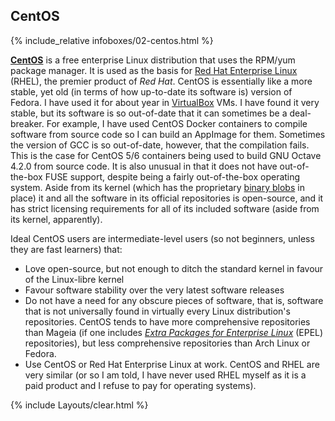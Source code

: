## CentOS
{% include_relative infoboxes/02-centos.html %}

[**CentOS**](https://www.centos.org/) is a free enterprise Linux distribution that uses the RPM/yum package manager. It is used as the basis for [Red Hat Enterprise Linux](https://www.redhat.com/en/technologies/linux-platforms/enterprise-linux) (RHEL), the premier product of *Red Hat*. CentOS is essentially like a more stable, yet old (in terms of how up-to-date its software is) version of Fedora. I have used it for about year in [VirtualBox](https://en.wikipedia.org/wiki/VirtualBox) VMs. I have found it very stable, but its software is so out-of-date that it can sometimes be a deal-breaker. For example, I have used CentOS Docker containers to compile software from source code so I can build an AppImage for them. Sometimes the version of GCC is so out-of-date, however, that the compilation fails. This is the case for CentOS 5/6 containers being used to build GNU Octave 4.2.0 from source code. It is also unusual in that it does not have out-of-the-box FUSE support, despite being a fairly out-of-the-box operating system. Aside from its kernel (which has the proprietary [binary blobs](https://en.wikipedia.org/wiki/Binary_blob) in place) it and all the software in its official repositories is open-source, and it has strict licensing requirements for all of its included software (aside from its kernel, apparently).

Ideal CentOS users are intermediate-level users (so not beginners, unless they are fast learners) that:

* Love open-source, but not enough to ditch the standard kernel in favour of the Linux-libre kernel
* Favour software stability over the very latest software releases
* Do not have a need for any obscure pieces of software, that is, software that is not universally found in virtually every Linux distribution's repositories. CentOS tends to have more comprehensive repositories than Mageia (if one includes [*Extra Packages for Enterprise Linux*](https://fedoraproject.org/wiki/EPEL) (EPEL) repositories), but less comprehensive repositories than Arch Linux or Fedora.
* Use CentOS or Red Hat Enterprise Linux at work. CentOS and RHEL are very similar (or so I am told, I have never used RHEL myself as it is a paid product and I refuse to pay for operating systems).

{% include Layouts/clear.html %}

